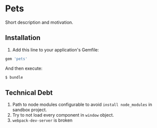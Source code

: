 # Pets
Short description and motivation.

## Installation
1. Add this line to your application's Gemfile:

```ruby
gem 'pets'
```

And then execute:
```bash
$ bundle
```

## Technical Debt
1. Path to node modules configurable to avoid `install node_modules` in sandbox project.
2. Try to not load every component in `window` object.
3. `webpack-dev-server` is broken
